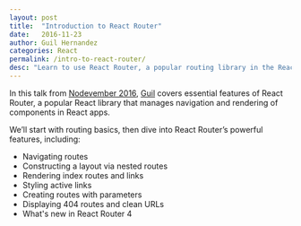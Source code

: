 ```yaml
---
layout: post
title:  "Introduction to React Router"
date:   2016-11-23
author: Guil Hernandez
categories: React
permalink: /intro-to-react-router/
desc: "Learn to use React Router, a popular routing library in the React community."
---
```


<p>In this talk from <a href="http://nodevember.org/">Nodevember 2016</a>, <a href="https://twitter.com/guilh">Guil</a> covers essential features of React Router, a popular React library that manages navigation and rendering of components in React apps.<p>

We’ll start with routing basics, then dive into React Router’s powerful features, including:</p>

<ul>
	<style type="text/css">
		li { list-style: disc; }
	</style>
  <li>Navigating routes</li>
  <li>Constructing a layout via nested routes</li> 
  <li>Rendering index routes and links</li> 
  <li>Styling active links</li> 
  <li>Creating routes with parameters</li> 
  <li>Displaying 404 routes and clean URLs</li> 
  <li>What's new in React Router 4</li>
</ul>

<p style="margin: 2em 0 0;">
  <script async class="speakerdeck-embed" data-id="933e01f04ace4cc783dbd6537138bf1a" data-ratio="1.77777777777778" src="//speakerdeck.com/assets/embed.js"></script>
</p>



